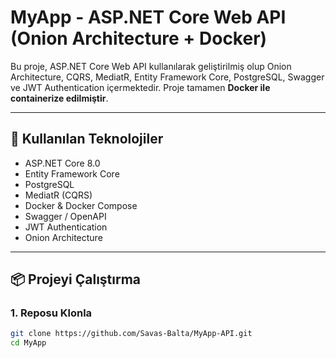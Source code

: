# MyApp - ASP.NET Core Web API (Onion Architecture + Docker)

Bu proje, ASP.NET Core Web API kullanılarak geliştirilmiş olup Onion Architecture, CQRS, MediatR, Entity Framework Core, PostgreSQL, Swagger ve JWT Authentication içermektedir. Proje tamamen **Docker ile containerize edilmiştir**.

---

## 🚀 Kullanılan Teknolojiler

- ASP.NET Core 8.0
- Entity Framework Core
- PostgreSQL
- MediatR (CQRS)
- Docker & Docker Compose
- Swagger / OpenAPI
- JWT Authentication
- Onion Architecture

---

## 📦 Projeyi Çalıştırma

### 1. Reposu Klonla

```bash
git clone https://github.com/Savas-Balta/MyApp-API.git
cd MyApp
